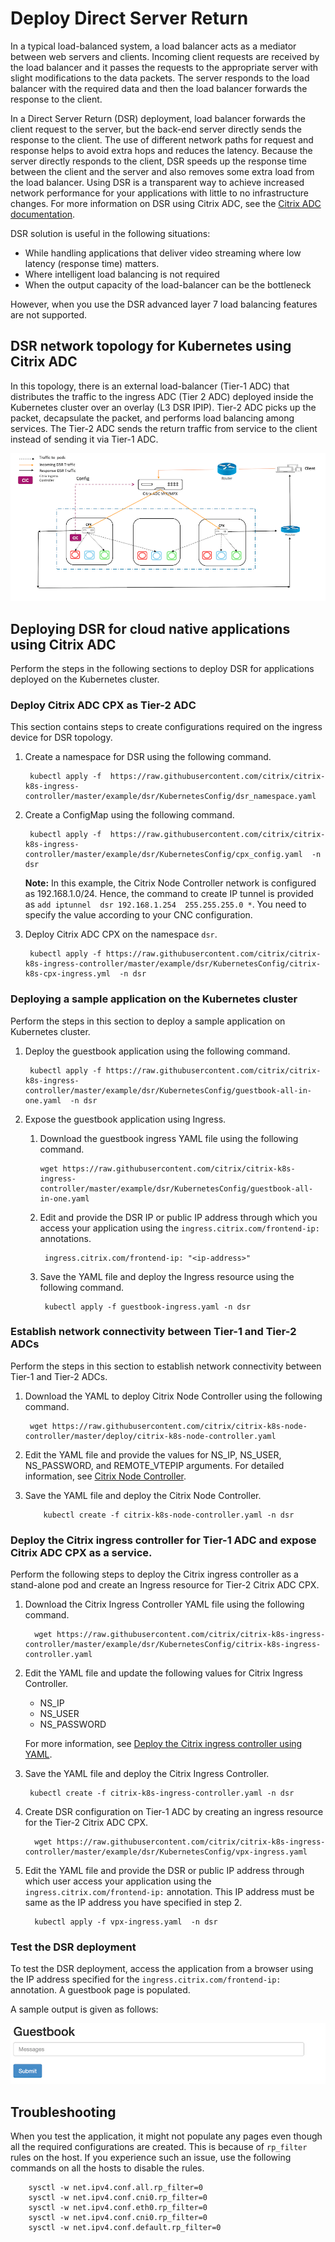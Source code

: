 # Deploy Direct Server Return

In a typical load-balanced system, a load balancer acts as a mediator between
web servers and clients. Incoming client requests are received by the load balancer and it passes the requests to the appropriate server with slight modifications to the data packets. The server responds to the load balancer with the required data and then the load balancer forwards the response to the client.

In a Direct Server Return (DSR) deployment, load balancer forwards the client request to the server, but the back-end server directly sends the response to the client. The use of different network paths for request and response helps to avoid extra hops and reduces the latency. Because the server directly responds to the client, DSR speeds up the response time between the client and the server and also removes some extra load from the load balancer. Using DSR is a transparent way to achieve increased network performance for your applications with little to no infrastructure changes.
For more information on DSR using Citrix ADC, see the [Citrix ADC documentation](https://docs.citrix.com/en-us/citrix-adc/13/load-balancing/load-balancing-dsrmode.html).

DSR solution is useful in the following situations:

- While handling applications that deliver video streaming where low latency (response time) matters.
- Where intelligent load balancing is not required
- When the output capacity of the load-balancer can be the bottleneck

However, when you use the DSR advanced layer 7 load balancing features are not supported.

## DSR network topology for Kubernetes using Citrix ADC

In this topology, there is an external load-balancer (Tier-1 ADC) that distributes the traffic to the ingress ADC (Tier 2 ADC) deployed inside the Kubernetes cluster over an overlay (L3 DSR IPIP). Tier-2 ADC picks up the packet, decapsulate the packet, and performs load balancing among services. The Tier-2 ADC sends the return traffic from service to the client instead of sending it via Tier-1 ADC.

![](../media/DSR_Traffic_FLow.png)

## Deploying DSR for cloud native applications using Citrix ADC

Perform the steps in the following sections to deploy DSR for applications deployed on the Kubernetes cluster.

###  Deploy Citrix ADC CPX as Tier-2 ADC

This section contains steps to create configurations required on the ingress device for DSR topology.

1. Create a namespace for DSR using the following command.
	
	    kubectl apply -f  https://raw.githubusercontent.com/citrix/citrix-k8s-ingress-controller/master/example/dsr/KubernetesConfig/dsr_namespace.yaml

1. Create a ConfigMap using the following command.

	
        kubectl apply -f  https://raw.githubusercontent.com/citrix/citrix-k8s-ingress-controller/master/example/dsr/KubernetesConfig/cpx_config.yaml  -n dsr
     
    **Note:** In this example, the Citrix Node Controller network is configured as 192.168.1.0/24. Hence, the command to create IP tunnel is provided as `add iptunnel  dsr 192.168.1.254  255.255.255.0 *`. You need to specify the value according to your CNC configuration.
   

2. Deploy Citrix ADC CPX on the namespace `dsr`.

	
	    kubectl apply -f https://raw.githubusercontent.com/citrix/citrix-k8s-ingress-controller/master/example/dsr/KubernetesConfig/citrix-k8s-cpx-ingress.yml  -n dsr

###  Deploying a sample application on the Kubernetes cluster

Perform the steps in this section to deploy a sample application on Kubernetes cluster.

1. Deploy the guestbook application using the following command.

        kubectl apply -f https://raw.githubusercontent.com/citrix/citrix-k8s-ingress-controller/master/example/dsr/KubernetesConfig/guestbook-all-in-one.yaml  -n dsr 

1. Expose the guestbook application using Ingress.

	 1. Download the guestbook ingress YAML file using the following command.

	
	        wget https://raw.githubusercontent.com/citrix/citrix-k8s-ingress-controller/master/example/dsr/KubernetesConfig/guestbook-all-in-one.yaml
	

	1. Edit and provide the DSR IP or public IP address through which you access your application using the ```ingress.citrix.com/frontend-ip:``` annotations.

            ingress.citrix.com/frontend-ip: "<ip-address>"
	
    1. Save the YAML file and deploy the Ingress resource using the following command.
   
     	    kubectl apply -f guestbook-ingress.yaml -n dsr


###  Establish network connectivity between Tier-1 and Tier-2 ADCs

Perform the steps in this section to establish network connectivity between Tier-1 and Tier-2 ADCs.

1. Download the YAML to deploy Citrix Node Controller using the following command.
	
	    wget https://raw.githubusercontent.com/citrix/citrix-k8s-node-controller/master/deploy/citrix-k8s-node-controller.yaml
	
2. Edit the YAML file and provide the values for NS_IP, NS_USER, NS_PASSWORD, and REMOTE_VTEPIP arguments. For detailed information, see [Citrix Node Controller](https://github.com/citrix/citrix-k8s-node-controller).

3. Save the YAML file and deploy the Citrix Node Controller.
	
           kubectl create -f citrix-k8s-node-controller.yaml -n dsr

### Deploy the Citrix ingress controller for Tier-1 ADC and expose Citrix ADC CPX as a service. 

Perform the following steps to deploy the Citrix ingress controller as a stand-alone pod and create an Ingress resource for Tier-2 Citrix ADC CPX.

   1. Download the Citrix Ingress Controller YAML file using the following command.
	
            wget https://raw.githubusercontent.com/citrix/citrix-k8s-ingress-controller/master/example/dsr/KubernetesConfig/citrix-k8s-ingress-controller.yaml


   2. Edit the YAML file and update the following values for Citrix Ingress Controller.

        - NS_IP
        - NS_USER
        - NS_PASSWORD
  
        
      For more information, see [Deploy the Citrix ingress controller using YAML](https://developer-docs.citrix.com/projects/citrix-k8s-ingress-controller/en/latest/deploy/deploy-cic-yaml/#deploy-citrix-ingress-controller-as-a-pod).

   3. Save the YAML file and deploy the Citrix Ingress Controller.

	
           kubectl create -f citrix-k8s-ingress-controller.yaml -n dsr

   4. Create DSR configuration on Tier-1 ADC by creating an ingress resource for the Tier-2 Citrix ADC CPX.
	
	        wget https://raw.githubusercontent.com/citrix/citrix-k8s-ingress-controller/master/example/dsr/KubernetesConfig/vpx-ingress.yaml 
	
   5. Edit the YAML file and provide the DSR or public IP address through which user access your application using the ```ingress.citrix.com/frontend-ip:``` annotation. This IP address must be same as the IP address you have specified in step 2.
	
     	    kubectl apply -f vpx-ingress.yaml  -n dsr
	
### Test the DSR deployment

To test the DSR deployment, access the application from a browser using the IP address specified for the ```ingress.citrix.com/frontend-ip:``` annotation. A guestbook page is populated.

A sample output is given as follows:

![](../media/ApplicationOutput.png)

<a name="misc"></a>


## Troubleshooting

When you test the application, it might not populate any pages even though all the required configurations are created. This is because of ```rp_filter``` rules on the host. If you experience such an issue, use the following commands on all the hosts to disable the rules.

        sysctl -w net.ipv4.conf.all.rp_filter=0
        sysctl -w net.ipv4.conf.cni0.rp_filter=0
        sysctl -w net.ipv4.conf.eth0.rp_filter=0
        sysctl -w net.ipv4.conf.cni0.rp_filter=0
        sysctl -w net.ipv4.conf.default.rp_filter=0
